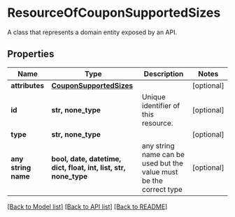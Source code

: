 # ResourceOfCouponSupportedSizes

A class that represents a domain entity exposed by an API.

## Properties
Name | Type | Description | Notes
------------ | ------------- | ------------- | -------------
**attributes** | [**CouponSupportedSizes**](CouponSupportedSizes.md) |  | [optional] 
**id** | **str, none_type** | Unique identifier of this resource. | [optional] 
**type** | **str, none_type** |  | [optional] 
**any string name** | **bool, date, datetime, dict, float, int, list, str, none_type** | any string name can be used but the value must be the correct type | [optional]

[[Back to Model list]](../README.md#documentation-for-models) [[Back to API list]](../README.md#documentation-for-api-endpoints) [[Back to README]](../README.md)


